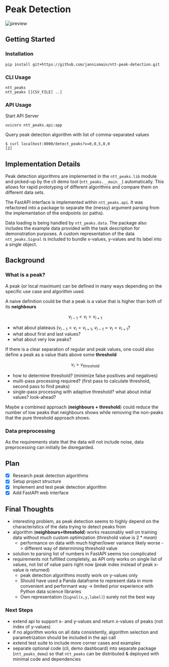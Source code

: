 # Peak Detection

![preview](https://github.com/jannismain/ntt-peak-detection/assets/14290527/9610a54c-1d23-46d7-9191-708fb654724e)

## Getting Started

### Installation

    pip install git+https://github.com/jannismain/ntt-peak-detection.git

### CLI Usage

    ntt_peaks
    ntt_peaks [[CSV_FILE] ..]

### API Usage

Start API Server

    uvicorn ntt_peaks.api:app

Query peak detection algorithm with list of comma-separated values

    $ curl localhost:8000/detect_peaks?v=0,0,5,0,0
    [2]

## Implementation Details

Peak detection algorithms are implemented in the `ntt_peaks.lib` module and picked-up by the cli demo tool (`ntt_peaks.__main__`) automatically. This allows for rapid prototyping of different algorithms and compare them on different data sets.

The FastAPI interface is implemented within `ntt_peaks.api`. It was refactored into a package to separate the (messy) argument parsing from the implementation of the endpoints (or paths).

Data loading is being handled by `ntt_peaks.data`. The package also includes the example data provided with the task description for demonstration purposes. A custom representation of the data `ntt_peaks.Signal` is included to bundle x-values, y-values and its label into a single object.

## Background

### What is a peak?

A peak (or local maximum) can be defined in many ways depending on the specific use case and algorithm used.

A naive definition could be that a peak is a value that is higher than both of its **neighbours**

$$ v_{i-1} < v_{i} > v_{i+1} $$

- what about plateaus ($v_{i-1} < v_{i} = v_{i+1}$, $v_{i-1} = v_{i} = v_{i+1}$?
- what about first and last values?
- what about very low peaks?

If there is a clear separation of regular and peak values, one could also define a peak as a value thats above some **threshold**

$$ v_{i} > v_{threshold} $$

- how to determine threshold? (minimize false positives and negatives)
- multi-pass processing required? (first pass to calculate threshold, second pass to find peaks)
- single-pass processing with adaptive threshold? what about initial values? look-ahead?

Maybe a combined approach (**neighbours + threshold**) could reduce the number of low peaks that neighbours shows while removing the non-peaks that the pure threshold approach shows.

### Data preprocessing

As the requirements state that the data will not include noise, data preprocessing can initially be disregarded.

## Plan

- [x] Research peak detection algorithms
- [x] Setup project structure
- [x] Implement and test peak detection algorithm
- [x] Add FastAPI web interface

## Final Thoughts

- interesting problem, as peak detection seems to highly depend on the characteristics of the data trying to detect peaks from
- algorithm (**neighbours+threshold**) works reasonably well on training data without much custom optimization (threshold value is $2*mean$)
  - performance on data with much higher/lower variance likely worse -> different way of determining threshold value
- solution to parsing list of numbers in FastAPI seems too complicated
- requirements not fulfilled completely, as API only works on single list of values, not list of value pairs right now (peak index instead of peak x-value is returned)
  - peak detection algorithms mostly work on y-values only
  - Should have used a Panda dataframe to represent data in more convenient and performant way -> limited prior experience with Python data science libraries
  - Own representation (`Signal(x,y,label)`) surely not the best way

### Next Steps

- extend api to support x- and y-values and return x-values of peaks (not index of y-values)
- if no algorithm works on all data consistently, algorithm selection and parametrization should be included in the api call
- extend test suite to include more corner cases and examples
- separate optional code (cli, demo dashboard) into separate package (`ntt_peaks_demo`) so that `ntt_peaks` can be distributed & deployed with minimal code and dependencies
